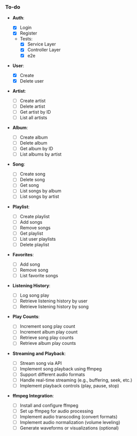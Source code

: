 ### **To-do**

- **Auth**:

  - [x] Login
  - [x] Register

  - Tests:
    - [x] Service Layer
    - [x] Controller Layer
    - [x] e2e

- **User**:

  - [x] Create
  - [x] Delete user

- **Artist**:

  - [ ] Create artist
  - [ ] Delete artist
  - [ ] Get artist by ID
  - [ ] List all artists

- **Album**:

  - [ ] Create album
  - [ ] Delete album
  - [ ] Get album by ID
  - [ ] List albums by artist

- **Song**:

  - [ ] Create song
  - [ ] Delete song
  - [ ] Get song
  - [ ] List songs by album
  - [ ] List songs by artist

- **Playlist**:

  - [ ] Create playlist
  - [ ] Add songs
  - [ ] Remove songs
  - [ ] Get playlist
  - [ ] List user playlists
  - [ ] Delete playlist

- **Favorites**:

  - [ ] Add song
  - [ ] Remove song
  - [ ] List favorite songs

- **Listening History**:

  - [ ] Log song play
  - [ ] Retrieve listening history by user
  - [ ] Retrieve listening history by song

- **Play Counts**:

  - [ ] Increment song play count
  - [ ] Increment album play count
  - [ ] Retrieve song play counts
  - [ ] Retrieve album play counts

- **Streaming and Playback**:

  - [ ] Stream song via API
  - [ ] Implement song playback using ffmpeg
  - [ ] Support different audio formats
  - [ ] Handle real-time streaming (e.g., buffering, seek, etc.)
  - [ ] Implement playback controls (play, pause, stop)

- **ffmpeg Integration**:

  - [ ] Install and configure ffmpeg
  - [ ] Set up ffmpeg for audio processing
  - [ ] Implement audio transcoding (convert formats)
  - [ ] Implement audio normalization (volume leveling)
  - [ ] Generate waveforms or visualizations (optional)
